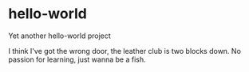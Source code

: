# hello-world
Yet another hello-world project

I think I've got the wrong door, the leather club is two blocks down.
No passion for learning, just wanna be a fish.

